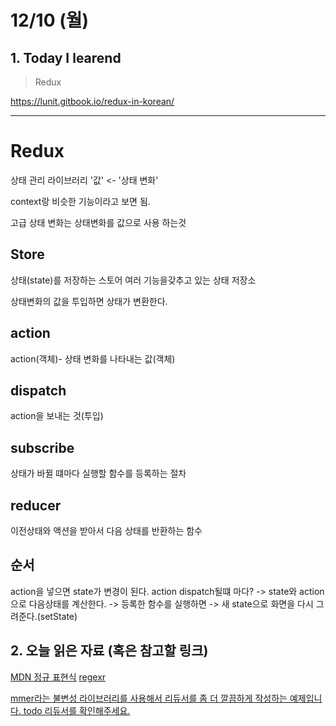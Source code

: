 # 12/10 (월)

## 1. Today I learend

> Redux

https://lunit.gitbook.io/redux-in-korean/

---

# Redux

상태 관리 라이브러리 
'값' <- '상태 변화'

context랑 비슷한 기능이라고 보면 됨.

고급 상태 변화는 상태변화를 값으로 사용 하는것 

## Store
상태(state)를 저장하는 스토어
여러 기능을갖추고 있는 상태 저장소

상태변화의 값을 투입하면 상태가 변환한다. 

## action
action(객체)- 상태 변화를 나타내는 값(객체)

## dispatch
action을 보내는 것(투입)

## subscribe
상태가 바뀔 떄마다 실행할 함수를 등록하는 절차

## reducer
이전상태와 액션을 받아서 다음 상태를 반환하는 함수 

## 순서 
action을 넣으면 state가 변경이 된다. action dispatch될떄 마다? -> state와 action으로 다음상태를 계산한다. -> 등록한 함수를 실행하면 -> 새 state으로 화면을 다시 그려준다.(setState) 
## 2. 오늘 읽은 자료 (혹은 참고할 링크)

[MDN 정규 표현식](https://developer.mozilla.org/ko/docs/Web/JavaScript/Guide/정규식)
[regexr](https://regexr.com/)

[mmer라는 불변성 라이브러리를 사용해서 리듀서를 좀 더 깔끔하게 작성하는 예제입니다. todo 리듀서를 확인해주세요.](https://repl.it/@seungha/redux-immer)
